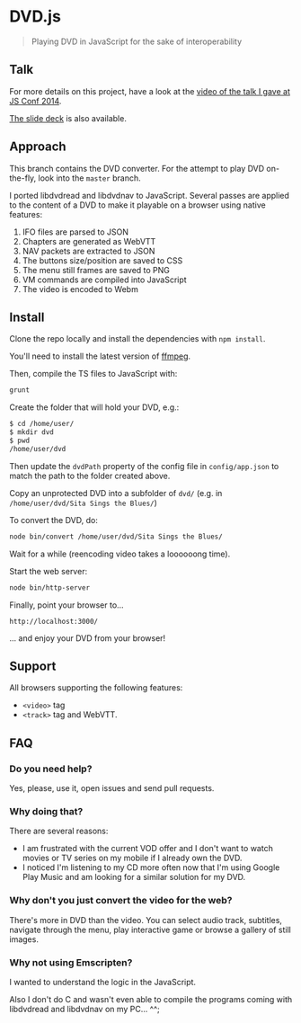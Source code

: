 # DVD.js

> Playing DVD in JavaScript for the sake of interoperability

## Talk

For more details on this project, have a look at the [video of the talk I gave
at JS Conf 2014](https://www.youtube.com/watch?v=lb-8euLqfRg).

[The slide deck](https://gmarty.github.io/jsconf-2014-talk-play-dvd-in-js/) is
also available.

## Approach

This branch contains the DVD converter. For the attempt to play DVD on-the-fly,
look into the `master` branch.

I ported libdvdread and libdvdnav to JavaScript. Several passes are applied to
the content of a DVD to make it playable on a browser using native features:

1. IFO files are parsed to JSON
2. Chapters are generated as WebVTT
3. NAV packets are extracted to JSON
4. The buttons size/position are saved to CSS
5. The menu still frames are saved to PNG
6. VM commands are compiled into JavaScript
7. The video is encoded to Webm

## Install

Clone the repo locally and install the dependencies with `npm install`.

You'll need to install the latest version of [ffmpeg](http://ffmpeg.org/).

Then, compile the TS files to JavaScript with:
```javascript
grunt
```

Create the folder that will hold your DVD, e.g.:
```bash
$ cd /home/user/
$ mkdir dvd
$ pwd
/home/user/dvd
```

Then update the `dvdPath` property of the config file in `config/app.json` to
match the path to the folder created above.

Copy an unprotected DVD into a subfolder of `dvd/` (e.g. in
`/home/user/dvd/Sita Sings the Blues/`)

To convert the DVD, do:
```bash
node bin/convert /home/user/dvd/Sita Sings the Blues/
```

Wait for a while (reencoding video takes a loooooong time).

Start the web server:
```bash
node bin/http-server
```

Finally, point your browser to...
```
http://localhost:3000/
```

... and enjoy your DVD from your browser!

## Support

All browsers supporting the following features:

* `<video>` tag
* `<track>` tag and WebVTT.

## FAQ

### Do you need help?

Yes, please, use it, open issues and send pull requests.

### Why doing that?

There are several reasons:

* I am frustrated with the current VOD offer and I don't want to watch movies
or TV series on my mobile if I already own the DVD.
* I noticed I'm listening to my CD more often now that I'm using Google Play
Music and am looking for a similar solution for my DVD.

### Why don't you just convert the video for the web?

There's more in DVD than the video. You can select audio track, subtitles,
navigate through the menu, play interactive game or browse a gallery of still
images.

### Why not using Emscripten?

I wanted to understand the logic in the JavaScript.

Also I don't do C and wasn't even able to compile the programs coming with
libdvdread and libdvdnav on my PC... ^^;
